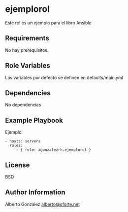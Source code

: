 ejemplorol
=========

Este rol es un ejemplo para el libro Ansible

Requirements
------------

No hay prerequisitos.

Role Variables
--------------

Las variables por defecto se definen en defaults/main.yml 

Dependencies
------------

No dependencias

Example Playbook
----------------

Ejemplo:

    - hosts: servers
      roles:
         - { role: agonzalezrh.ejemplorol }

License
-------

BSD

Author Information
------------------

Alberto Gonzalez <alberto@oforte.net>
